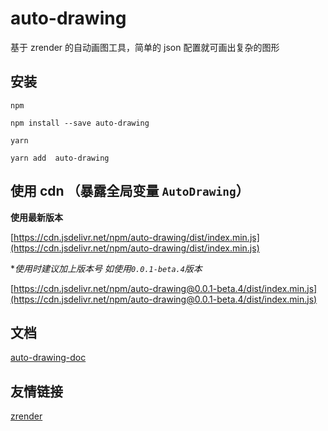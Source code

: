 # auto-drawing

基于 zrender 的自动画图工具，简单的 json 配置就可画出复杂的图形

## 安装

`npm`

```
npm install --save auto-drawing
```

`yarn`

```
yarn add  auto-drawing
```

## 使用 cdn （暴露全局变量 `AutoDrawing`）

**使用最新版本**

[https://cdn.jsdelivr.net/npm/auto-drawing/dist/index.min.js](https://cdn.jsdelivr.net/npm/auto-drawing/dist/index.min.js)

\*_使用时建议加上版本号 如使用`0.0.1-beta.4`版本_

[https://cdn.jsdelivr.net/npm/auto-drawing@0.0.1-beta.4/dist/index.min.js](https://cdn.jsdelivr.net/npm/auto-drawing@0.0.1-beta.4/dist/index.min.js)

## 文档

[auto-drawing-doc](https://l-x-f.github.io/auto-drawing-doc/)

## 友情链接

[zrender](https://ecomfe.github.io/zrender-doc/public/)
